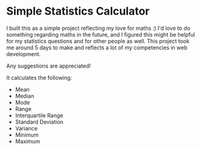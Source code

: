 # Simple Statistics Calculator

I built this as a simple project reflecting my love for maths :) I'd love to do something regarding maths in the future, and I figured this might be helpful for my statistics questions and for other people as well. This project took me around 5 days to make and reflects a lot of my competencies in web development.

Any suggestions are appreciated!

It calculates the following:
- Mean
- Median
- Mode
- Range
- Interquartile Range
- Standard Deviation
- Variance
- Minimum
- Maximum
